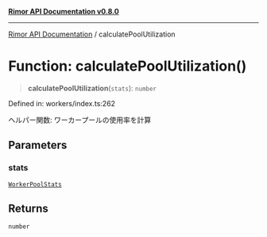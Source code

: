 [**Rimor API Documentation v0.8.0**](../README.md)

***

[Rimor API Documentation](../globals.md) / calculatePoolUtilization

# Function: calculatePoolUtilization()

> **calculatePoolUtilization**(`stats`): `number`

Defined in: workers/index.ts:262

ヘルパー関数: ワーカープールの使用率を計算

## Parameters

### stats

[`WorkerPoolStats`](../interfaces/WorkerPoolStats.md)

## Returns

`number`
